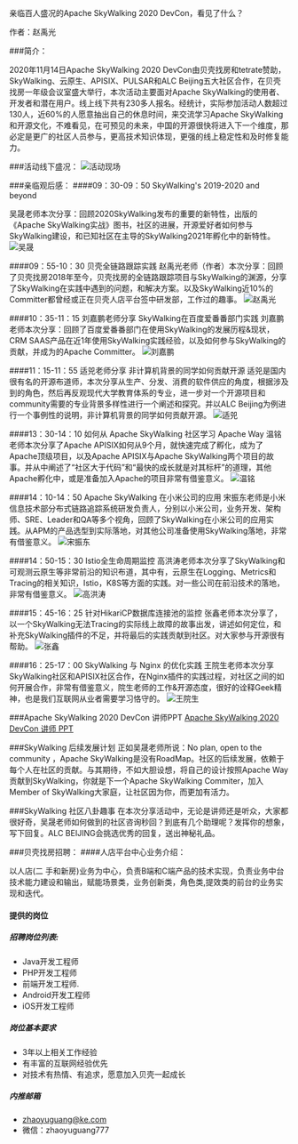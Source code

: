亲临百人盛况的Apache SkyWalking 2020 DevCon，看见了什么？



作者：赵禹光

###简介：

2020年11月14日Apache SkyWalking 2020 DevCon由贝壳找房和tetrate赞助，SkyWalking、云原生、APISIX、PULSAR和ALC Beijing五大社区合作，在贝壳找房一年级会议室盛大举行，本次活动主要面对Apache SkyWalking的使用者、开发者和潜在用户。线上线下共有230多人报名。经统计，实际参加活动人数超过130人，近60%的人愿意抽出自己的休息时间，来交流学习Apache SkyWalking和开源文化，不难看见，在可预见的未来，中国的开源很快将进入下一个维度，那必定是更广的社区人员参与，更高技术知识体现，更强的线上稳定性和及时修复能力。

###活动线下盛况：
![活动现场](../images/What_do_we_see_at_the_Apache_SkyWalking_2020_DevCon_event/xianxiahuodongshengkuang.jpg)

###亲临观后感：
####09：30-09：50 SkyWalking's 2019-2020 and beyond

吴晟老师本次分享：回顾2020SkyWalking发布的重要的新特性，出版的《Apache SkyWalking实战》图书，社区的进展，开源爱好者如何参与SkyWalking建设，和已知社区在主导的SkyWalking2021年孵化中的新特性。
![吴晟](../images/What_do_we_see_at_the_Apache_SkyWalking_2020_DevCon_event/wusheng.jpeg)

####09：55-10：30 贝壳全链路跟踪实践
赵禹光老师（作者）本次分享：回顾了贝壳找房2018年至今，贝壳找房的全链路跟踪项目与SkyWalking的渊源，分享了SkyWalking在实践中遇到的问题，和解决方案。以及SkyWalking近10%的Committer都曾经或正在贝壳人店平台签中研发部，工作过的趣事。
![赵禹光](../images/What_do_we_see_at_the_Apache_SkyWalking_2020_DevCon_event/zhaoyuguang.jpeg)

####10：35-11：15 刘嘉鹏老师分享 SkyWalking在百度爱番番部门实践
刘嘉鹏老师本次分享：回顾了百度爱番番部门在使用SkyWalking的发展历程&现状，CRM SAAS产品在近1年使用SkyWalking实践经验，以及如何参与SkyWalking的贡献，并成为的Apache Committer。
![刘嘉鹏](../images/What_do_we_see_at_the_Apache_SkyWalking_2020_DevCon_event/liujiapeng.jpeg)

####11：15-11：55 适兕老师分享 非计算机背景的同学如何贡献开源
适兕是国内很有名的开源布道师，本次分享从生产、分发、消费的软件供应的角度，根据涉及到的角色，然后再反观现代大学教育体系的专业，进一步对一个开源项目和community需要的专业背景多样性进行一个阐述和探究。并以ALC Beijing为例进行一个事例性的说明，非计算机背景的同学如何贡献开源。
![适兕](../images/What_do_we_see_at_the_Apache_SkyWalking_2020_DevCon_event/lijiansheng.jpeg)

####13：30-14：10 如何从 Apache SkyWalking 社区学习 Apache Way
温铭老师本次分享了Apache APISIX如何从9个月，就快速完成了孵化，成为了Apache顶级项目，以及Apache APISIX与Apache SkyWalking两个项目的故事。并从中阐述了“社区大于代码”和“最快的成长就是对其标杆”的道理，其他Apache孵化中，或是准备加入Apache的项目非常有借鉴意义。
![温铭](../images/What_do_we_see_at_the_Apache_SkyWalking_2020_DevCon_event/wenming.jpeg)

####14：10-14：50 Apache SkyWalking 在小米公司的应用
宋振东老师是小米信息技术部分布式链路追踪系统研发负责人，分别以小米公司，业务开发、架构师、SRE、Leader和QA等多个视角，回顾了SkyWalking在小米公司的应用实践。从APM的产品选型到实际落地，对其他公司准备使用SkyWalking落地，非常有借鉴意义。
![宋振东](../images/What_do_we_see_at_the_Apache_SkyWalking_2020_DevCon_event/songzhendong.jpeg)

####14：50-15：30 Istio全生命周期监控 
高洪涛老师本次分享了SkyWalking和可观测云原生等非常前沿的知识布道，其中有，云原生在Logging、Metrics和Tracing的相关知识，Istio，K8S等方面的实践。对一些公司在前沿技术的落地，非常有借鉴意义。
![高洪涛](../images/What_do_we_see_at_the_Apache_SkyWalking_2020_DevCon_event/gaohongtao.jpeg)

####15：45-16：25 针对HikariCP数据库连接池的监控
张鑫老师本次分享了，以一个SkyWalking无法Tracing的实际线上故障的故事出发，讲述如何定位，和补充SkyWalking插件的不足，并将最后的实践贡献到社区。对大家参与开源很有帮助。
![张鑫](../images/What_do_we_see_at_the_Apache_SkyWalking_2020_DevCon_event/zhangxin.jpeg)

####16：25-17：00 SkyWalking 与 Nginx 的优化实践
王院生老师本次分享SkyWalking社区和APISIX社区合作，在Nginx插件的实践过程，对社区之间的如何开展合作，非常有借鉴意义，院生老师的工作&开源态度，很好的诠释Geek精神，也是我们互联网从业者需要学习恪守的。
![王院生](../images/What_do_we_see_at_the_Apache_SkyWalking_2020_DevCon_event/wangyuansheng.jpeg)


###Apache SkyWalking 2020 DevCon 讲师PPT
[Apache SkyWalking 2020 DevCon 讲师 PPT](https://github.com/alc-beijing/alc-site/blob/master/content/images/What_do_we_see_at_the_Apache_SkyWalking_2020_DevCon_event/)

###SkyWalking 后续发展计划
正如吴晟老师所说：No plan, open to the community，Apache SkyWalking是没有RoadMap。社区的后续发展，依赖于每个人在社区的贡献。与其期待，不如大胆设想，将自己的设计按照Apache Way贡献到SkyWalking，你就是下一个Apache SkyWalking Commiter，加入Member of SkyWalking大家庭，让社区因为你，而更加有活力。

###SkyWalking 社区八卦趣事
在本次分享活动中，无论是讲师还是听众，大家都很好奇，吴晟老师如何做到的社区咨询秒回？到底有几个助理呢？发挥你的想象，写下回复。ALC BEIJING会挑选优秀的回复，送出神秘礼品。

###贝壳找房招聘：
####人店平台中心业务介绍：

以人店(二 手和新房)业务为中心，负责B端和C端产品的技术实现，负责业务中台技术能力建设和输出，赋能场景类，业务创新类，角色类,提效类的前台的业务实现和迭代。

#### 提供的岗位
##### 招聘岗位列表:

* Java开发工程师
* PHP开发工程师
* 前端开发工程师.
* Android开发工程师
* iOS开发工程师

##### 岗位基本要求

* 3年以上相关工作经验
* 有丰富的互联网经验优先
* 对技术有热情、有追求，愿意加入贝壳一起成长

##### 内推邮箱
* zhaoyuguang@ke.com
* 微信：zhaoyuguang777